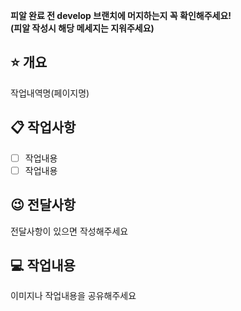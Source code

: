 **피알 완료 전 develop 브랜치에 머지하는지 꼭 확인해주세요!  
(피알 작성시 해당 메세지는 지워주세요)**
## ⭐ 개요

작업내역명(페이지명)

## 📋 작업사항

- [ ] 작업내용
- [ ] 작업내용

## 😉 전달사항

전달사항이 있으면 작성해주세요

## 💻 작업내용

이미지나 작업내용을 공유해주세요
